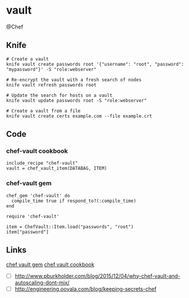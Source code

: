# vault
@Chef

Knife
-----

	# Create a vault
	knife vault create passwords root '{"username": "root", "password": "mypassword"}' -S "role:webserver"
	
	# Re-encrypt the vault with a fresh search of nodes
	knife vault refresh passwords root
	
	# Update the search for hosts on a vault
	knife vault update passwords root -S "role:webserver"
	
	# Create a vault from a file
	knife vault create certs example.com --file example.crt


Code
----

### chef-vault cookbook

	include_recipe "chef-vault"
	vault = chef_vault_item(DATABAG, ITEM)


### chef-vault gem

	chef_gem 'chef-vault' do
	  compile_time true if respond_to?(:compile_time)
	end
	
	require 'chef-vault'
	
	item = ChefVault::Item.load("passwords", "root")
	item["password"]

Links
-----
[chef vault gem](https://github.com/chef/chef-vault)
[chef vault cookbook](https://github.com/chef-cookbooks/chef-vault)


* ☐ <http://www.pburkholder.com/blog/2015/12/04/why-chef-vault-and-autoscaling-dont-mix/>
* ☐ <http://engineering.ooyala.com/blog/keeping-secrets-chef>


